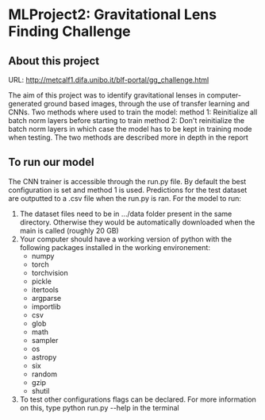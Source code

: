 # MLProject2: Gravitational Lens Finding Challenge

## About this project
URL: http://metcalf1.difa.unibo.it/blf-portal/gg_challenge.html

The aim of this project was to identify gravitational lenses in computer-generated ground based images, through the use of transfer learning and CNNs.
Two methods where used to train the model:
method 1: Reinitialize all batch norm layers before starting to train
method 2: Don't reinitialize the batch norm layers in which case the model has to be kept in training mode when testing.
The two methods are described more in depth in the report

## To run our model
The CNN trainer is accessible through the run.py file. By default the best configuration is set and method 1 is used. Predictions for the test dataset are outputted to a .csv file when the run.py is ran.
For the model to run:
1. The dataset files need to be in .../data folder present in the same directory. Otherwise they would be automatically downloaded when the main is called (roughly 20 GB)
2. Your computer should have a working version of python with the following packages installed in the working environement:
    * numpy
    * torch
    * torchvision
    * pickle
    * itertools
    * argparse
    * importlib
    * csv
    * glob
    * math
    * sampler
    * os
    * astropy
    * six
    * random
    * gzip
    * shutil
3. To test other configurations flags can be declared. For more information on this, type python run.py --help in the terminal

